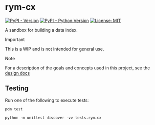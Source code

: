 # rym-cx

[![PyPI - Version](https://img.shields.io/pypi/v/rym-token.svg)](https://pypi.org/project/rym-cx)
[![PyPI - Python Version](https://img.shields.io/pypi/pyversions/rym-token.svg)](https://pypi.org/project/rym-cx)
[![License: MIT](https://img.shields.io/badge/license-MIT-C06524)](https://github.com/muppetjones/rym-py/blob/main/LICENSE.txt)

A sandbox for building a data index.

> [!IMPORTANT]  
> This is a WIP and is not intended for general use.

> [!NOTE]  
> For a description of the goals and concepts used in this project, see the
> [design docs](/docs/design)

## Testing

Run one of the following to execute tests:

```shell
pdm test
```

```shell
python -m unittest discover -vv tests.rym.cx
```

